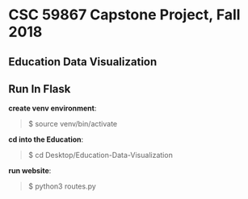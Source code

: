 # CSC 59867 Capstone Project, Fall 2018

## Education Data Visualization


## Run In Flask

**create venv environment**:
> $ source venv/bin/activate

**cd into the Education**:
> $ cd Desktop/Education-Data-Visualization

**run website**:
> $ python3 routes.py
